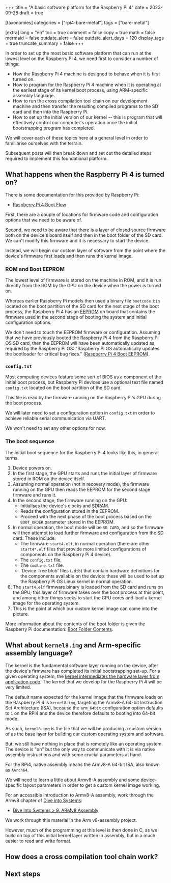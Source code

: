 +++
title = "A basic software platform for the Raspberry Pi 4"
date = 2023-09-28
draft = true

[taxonomies]
categories = ["rpi4-bare-metal"]
tags = ["bare-metal"]

[extra]
lang = "en"
toc = true
comment = false
copy = true
math = false
mermaid = false
outdate_alert = false
outdate_alert_days = 120
display_tags = true
truncate_summary = false
+++

In order to set up the most basic software platform that can run at the lowest
level on the Raspberry Pi 4, we need first to consider a number of things:

- How the Raspberry Pi 4 machine is designed to behave when it is first turned
  on.
- How to program for the Raspberry Pi 4 machine when it is operating at the
  earliest stage of its kernel boot process, using ARM-specific assembly
  language.
- How to run the cross compilation tool chain on our development machine and
  then transfer the resulting compiled programs to the SD card and then into
  the Raspberry Pi.
- How to set up the initial version of our kernel -- this is program that will
  effectively control our computer's operation once the initial bootstrapping
  program has completed.

We will cover each of these topics here at a general level in order to
familiarise ourselves with the terrain.

Subsequent posts will then break down and set out the detailed steps required to
implement this foundational platform.

## What happens when the Raspberry Pi 4 is turned on?

There is some documentation for this provided by Raspberry Pi:

- [Raspberry Pi 4 Boot Flow](https://www.raspberrypi.com/documentation/computers/raspberry-pi.html#raspberry-pi-4-boot-flow)

First, there are a couple of locations for firmware code and configuration
options that we need to be aware of.

Second, we need to be aware that there is a layer of closed source firmware both
on the device's board itself and then in the boot folder of the SD card. We
can't modify this firmware and it is necessary to start the device.

Instead, we will begin our custom layer of software from the point where the
device's firmware first loads and then runs the kernel image.

### ROM and Boot EEPROM

The lowest level of firmware is stored on the machine in ROM, and it is run
directly from the ROM by the GPU on the device when the power is turned on.

Whereas earlier Raspberry Pi models then used a binary file `bootcode.bin`
located on the boot partition of the SD card for the next stage of the boot
process, the Raspberry Pi 4 has an
[EEPROM](https://en.wikipedia.org/wiki/EEPROM) on board that contains the
firmware used in the second stage of booting the system and initial
configuration options.

We don't need to touch the EEPROM firmware or configuration. Assuming that we
have previously booted the Raspberry Pi 4 from the Raspberry Pi OS SD card, then
the EEPROM will have been automatically updated as required by the Raspberry Pi
OS: "Raspberry Pi OS automatically updates the bootloader for critical bug
fixes."
([Raspberry Pi 4 Boot EEPROM](https://www.raspberrypi.com/documentation/computers/raspberry-pi.html#raspberry-pi-4-boot-eeprom)).

### `config.txt`

Most computing devices feature some sort of BIOS as a component of the initial
boot process, but Raspberry Pi devices use a optional text file named
`config.txt` located on the boot partition of the SD card.

This file is read by the firmware running on the Raspberry Pi's GPU during the
boot process.

We will later need to set a configuration option in `config.txt` in order to
achieve reliable serial communication via UART.

We won't need to set any other options for now.

### The boot sequence

The initial boot sequence for the Raspberry Pi 4 looks like this, in general
terms.

1. Device powers on.
2. In the first stage, the GPU starts and runs the initial layer of firmware
   stored in ROM on the device itself.
3. Assuming normal operation (not in recovery mode), the firmware running on the
   GPU then reads the EEPROM for the second stage firmware and runs it.
4. In the second stage, the firmware running on the GPU:
    - Initialises the device's clocks and SDRAM.
    - Reads the configuration stored in the EEPROM.
    - Proceed with the next phase of the boot process based on the `BOOT_ORDER`
      parameter stored in the EEPROM.
5. In normal operation, the boot mode will be `SD CARD`, and so the firmware
   will then attempt to load further firmware and configuration from the SD
   card. These include:
    - The firmware `start4.elf`, in normal operation (there are other
      `start4*.elf` files that provide more limited configurations of components
      on the Raspberry Pi 4 device).
    - The `config.txt` file.
    - The `cmdline.txt` file.
    - 'Device Tree blob' files (`.dtb`) that contain hardware definitions
      for the components available on the device: these will be used to set up
      the Raspberry Pi OS Linux kernel in normal operation.
6. The `start4.elf` firmware binary is loaded from the SD card and runs on the
   GPU; this layer of firmware takes over the boot process at this point, and
   among other things seeks to start the CPU cores and load a kernel image for
   the operating system.
7. This is the point at which our custom kernel image can come into the picture.

More information about the contents of the boot folder is given the Raspberry Pi
documentation:
[Boot Folder Contents](https://www.raspberrypi.com/documentation/computers/configuration.html#the-boot-folder).

## What about `kernel8.img` and Arm-specific assembly language?

The kernel is the fundamental software layer running on the device, after the
device's firmware has completed its initial bootstrapping set-up. For a given
operating system, the
[kernel intermediates the hardware layer from application code](https://en.wikipedia.org/wiki/Kernel_%28operating_system%29).
The kernel that we develop for the Raspberry Pi 4 will be very limited.

The default name expected for the kernel image that the firmware loads on the
Raspberry Pi 4 is `kernel8.img`, targeting the Armv8-A 64-bit Instruction Set
Architecture (ISA), because the `arm_64bit` configuration option defaults to `1`
on the RPi4 and the device therefore defaults to booting into 64-bit mode.

As such, `kernel8.img` is the file that we will be producing a custom version of
as the base layer for building our custom operating system and software.

But: we still have nothing in place that is remotely like an operating system.
The device is "on" but the only way to communicate with it is via native
assembly instructions and with some crucial parameters at hand.

For the RPi4, native assembly means the Armv8-A 64-bit ISA, also known as 
`AArch64`.

We will need to learn a little about Armv8-A assembly and some device-specific
layout parameters in order to get a custom kernel image working.

For an accessible introduction to Armv8-A assembly, work through the Armv8
chapter of [Dive into Systems](/glossary/dive-into-systems/):

- [Dive Into Systems > 9. ARMv8 Assembly](https://diveintosystems.org/book/C9-ARM64/index.html)

We work through this material in the Arm v8-assembly project.

However, much of the programming at this level is then done in C, as we build on
top of this initial kernel layer written in assembly, but in a much easier to
read and write format.

## How does a cross compilation tool chain work?



## Next steps

